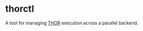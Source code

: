# thorctl #

A tool for managing [THOR](https://github.com/moeyensj/thor) execution across a
parallel backend.
